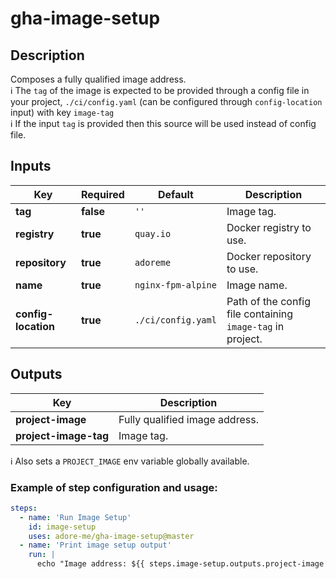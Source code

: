 # gha-image-setup

## Description
Composes a fully qualified image address.  
ℹ The `tag` of the image is expected to be provided through a config file in your project, `./ci/config.yaml` (can be configured through `config-location` input) with key `image-tag`  
ℹ If the input `tag` is provided then this source will be used instead of config file.

## Inputs 
| Key                 | Required  | Default            | Description                                                |
|---------------------|-----------|--------------------|------------------------------------------------------------|
| **tag**             | **false** | `''`               | Image tag.                                                 |
| **registry**        | **true**  | `quay.io`          | Docker registry to use.                                    |
| **repository**      | **true**  | `adoreme`          | Docker repository to use.                                  |
| **name**            | **true**  | `nginx-fpm-alpine` | Image name.                                                |
| **config-location** | **true**  | `./ci/config.yaml` | Path of the config file containing `image-tag` in project. |

## Outputs
| Key                     | Description                    |
|-------------------------|--------------------------------|
| **project-image**       | Fully qualified image address. |
| **project-image-tag**   | Image tag.                     |

ℹ Also sets a `PROJECT_IMAGE` env variable globally available.

### Example of step configuration and usage:
```yaml
steps:
  - name: 'Run Image Setup'
    id: image-setup
    uses: adore-me/gha-image-setup@master
  - name: 'Print image setup output'
    run: |
      echo "Image address: ${{ steps.image-setup.outputs.project-image }}"
```
